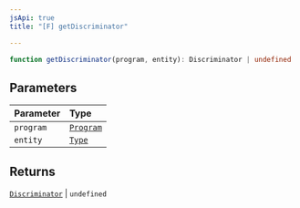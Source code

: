 ```yaml
---
jsApi: true
title: "[F] getDiscriminator"

---
```

```ts
function getDiscriminator(program, entity): Discriminator | undefined
```

## Parameters

| Parameter | Type |
| :------ | :------ |
| `program` | [`Program`](../interfaces/Program.md) |
| `entity` | [`Type`](../type-aliases/Type.md) |

## Returns

[`Discriminator`](../interfaces/Discriminator.md) \| `undefined`
